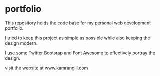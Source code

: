# portfolio
This repository holds the code base for my personal web development portfolio.

I tried to keep this project as simple as possible while also keeping the design modern.

I use some Twitter Bootsrap and Font Awesome to effectively portray the design.

visit the website at www.kamrangill.com
